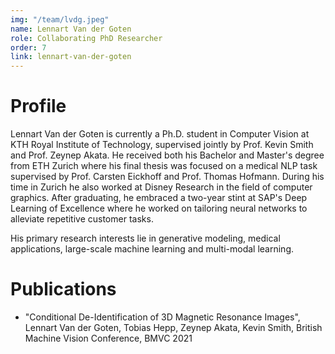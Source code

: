 ```yaml
---
img: "/team/lvdg.jpeg"
name: Lennart Van der Goten
role: Collaborating PhD Researcher
order: 7
link: lennart-van-der-goten
---
```


# Profile
Lennart Van der Goten is currently a Ph.D. student in Computer Vision at KTH Royal Institute of Technology, supervised jointly by Prof. Kevin Smith and Prof. Zeynep Akata. He received both his Bachelor and Master's degree from ETH Zurich where his final thesis was focused on a medical NLP task supervised by Prof. Carsten Eickhoff and Prof. Thomas Hofmann. During his time in Zurich he also worked at Disney Research in the field of computer graphics. After graduating, he embraced a two-year stint at SAP's Deep Learning of Excellence where he worked on tailoring neural networks to alleviate repetitive customer tasks.

His primary research interests lie in generative modeling, medical applications, large-scale machine learning and multi-modal learning.

# Publications

- "Conditional De-Identification of 3D Magnetic Resonance Images", Lennart Van der Goten, Tobias Hepp, Zeynep Akata, Kevin Smith, British Machine Vision Conference, BMVC 2021

